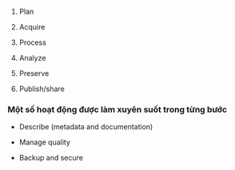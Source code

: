 1. Plan
    
2. Acquire
    
3. Process
    
4. Analyze
    
5. Preserve
    
6. Publish/share

### Một số hoạt động được làm xuyên suốt trong từng bước
- Describe (metadata and documentation)
    
- Manage quality
    
- Backup and secure